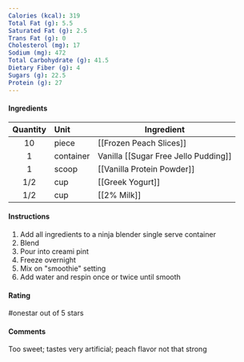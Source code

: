 ```yaml
---
Calories (kcal): 319
Total Fat (g): 5.5
Saturated Fat (g): 2.5
Trans Fat (g): 0
Cholesterol (mg): 17
Sodium (mg): 472
Total Carbohydrate (g): 41.5
Dietary Fiber (g): 4
Sugars (g): 22.5
Protein (g): 27
---
```

#### Ingredients

| Quantity | Unit      | Ingredient                           |
| :------: | :-------- | ------------------------------------ |
|    10    | piece     | [[Frozen Peach Slices]]              |
|    1     | container | Vanilla [[Sugar Free Jello Pudding]] |
|    1     | scoop     | [[Vanilla Protein Powder]]           |
|   1/2    | cup       | [[Greek Yogurt]]                     |
|   1/2    | cup       | [[2% Milk]]                          |

#### Instructions

1. Add all ingredients to a ninja blender single serve container
2. Blend
3. Pour into creami pint
4. Freeze overnight
5. Mix on "smoothie" setting
6. Add water and respin once or twice until smooth

#### Rating

#onestar out of 5 stars

#### Comments

Too sweet; tastes very artificial; peach flavor not that strong